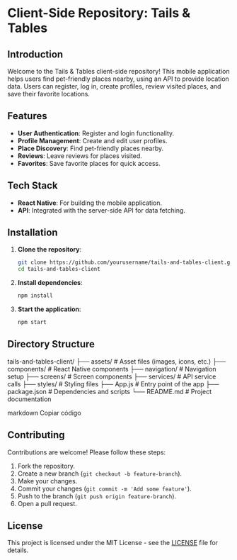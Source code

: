 # Client-Side Repository: Tails & Tables

## Introduction

Welcome to the Tails & Tables client-side repository! This mobile application helps users find pet-friendly places nearby, using an API to provide location data. Users can register, log in, create profiles, review visited places, and save their favorite locations.

## Features

- **User Authentication**: Register and login functionality.
- **Profile Management**: Create and edit user profiles.
- **Place Discovery**: Find pet-friendly places nearby.
- **Reviews**: Leave reviews for places visited.
- **Favorites**: Save favorite places for quick access.

## Tech Stack

- **React Native**: For building the mobile application.
- **API**: Integrated with the server-side API for data fetching.

## Installation

1. **Clone the repository**:
    ```bash
    git clone https://github.com/yourusername/tails-and-tables-client.git
    cd tails-and-tables-client
    ```

2. **Install dependencies**:
    ```bash
    npm install
    ```

3. **Start the application**:
    ```bash
    npm start
    ```

## Directory Structure

tails-and-tables-client/
├── assets/ # Asset files (images, icons, etc.)
├── components/ # React Native components
├── navigation/ # Navigation setup
├── screens/ # Screen components
├── services/ # API service calls
├── styles/ # Styling files
├── App.js # Entry point of the app
├── package.json # Dependencies and scripts
└── README.md # Project documentation

markdown
Copiar código

## Contributing

Contributions are welcome! Please follow these steps:

1. Fork the repository.
2. Create a new branch (`git checkout -b feature-branch`).
3. Make your changes.
4. Commit your changes (`git commit -m 'Add some feature'`).
5. Push to the branch (`git push origin feature-branch`).
6. Open a pull request.

## License

This project is licensed under the MIT License - see the [LICENSE](LICENSE) file for details.



